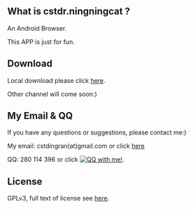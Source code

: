 ## What is cstdr.ningningcat ?
An Android Browser.

This APP is just for fun.

## Download
Local download please click [here][LocalDownload].

Other channel will come soon:)

## My Email & QQ
If you have any questions or suggestions, please contact me:)

My email: cstdingran(at)gmail.com or click [here][Email]

QQ: 280 114 396 or click [![QQ with me!](http://wpa.qq.com/pa?p=2:280114396:41 "QQ with me!")][QQ].

## License
GPLv3, full text of license see [here][LocalLicense].





[LocalLicense]: https://github.com/cstdr/cstdr.ningningcat/blob/master/LICENSE.txt "GPLv3"
[License]: http://www.gnu.org/licenses/gpl-3.0.html "GPLv3"
[LocalDownload]: https://github.com/cstdr/cstdr.ningningcat/raw/master/cstdr.ningningcat.apk "Local Download"
[Email]: mailto:cstdingran@gmail.com "Send email to cstdr"
[QQ]: http://wpa.qq.com/msgrd?v=3&uin=280114396&site=qq&menu=yes "QQ with me"  

